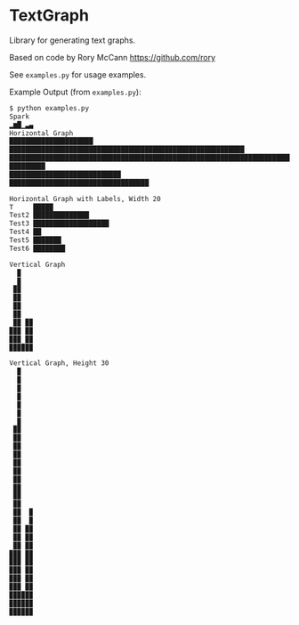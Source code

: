 TextGraph
=========

Library for generating text graphs.

Based on code by Rory McCann https://github.com/rory

See `examples.py` for usage examples.

Example Output (from `examples.py`):

```bash
$ python examples.py
Spark
▂▆█▁▃▄
Horizontal Graph
█████████████████████
███████████████████████████████████████████████████████████
██████████████████████████████████████████████████████████████████████████████
█████████
████████████████████████████
███████████████████████████████████

Horizontal Graph with Labels, Width 20
T     █████
Test2 ██████████████
Test3 ███████████████████
Test4 ██
Test5 ███████
Test6 ████████

Vertical Graph
  ▉   
  ▉   
 ▉▉   
 ▉▉   
 ▉▉   
 ▉▉   
 ▉▉ ▉▉
▉▉▉ ▉▉
▉▉▉ ▉▉
▉▉▉▉▉▉

Vertical Graph, Height 30
  ▉   
  ▉   
  ▉   
  ▉   
  ▉   
  ▉   
  ▉   
 ▉▉   
 ▉▉   
 ▉▉   
 ▉▉   
 ▉▉   
 ▉▉   
 ▉▉   
 ▉▉   
 ▉▉   
 ▉▉   
 ▉▉  ▉
 ▉▉  ▉
 ▉▉ ▉▉
 ▉▉ ▉▉
 ▉▉ ▉▉
▉▉▉ ▉▉
▉▉▉ ▉▉
▉▉▉ ▉▉
▉▉▉ ▉▉
▉▉▉ ▉▉
▉▉▉▉▉▉
▉▉▉▉▉▉
▉▉▉▉▉▉

```
